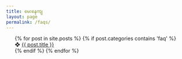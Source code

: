 ```yaml
---
title: မေးနေကျ
layout: page
permalink: /faqs/
---
```


<ul style="list-style: none;">
  {% for post in site.posts %}
     {% if post.categories contains 'faq' %}
    <li>&#10070; <a href="{{ post.url }}">{{ post.title }}</a>
      <!--{{ post.excerpt }}-->
    </li>
     {% endif %}
  {% endfor %}
</ul>